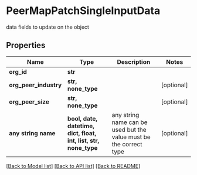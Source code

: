# PeerMapPatchSingleInputData

data fields to update on the object

## Properties
Name | Type | Description | Notes
------------ | ------------- | ------------- | -------------
**org_id** | **str** |  | 
**org_peer_industry** | **str, none_type** |  | [optional] 
**org_peer_size** | **str, none_type** |  | [optional] 
**any string name** | **bool, date, datetime, dict, float, int, list, str, none_type** | any string name can be used but the value must be the correct type | [optional]

[[Back to Model list]](../README.md#documentation-for-models) [[Back to API list]](../README.md#documentation-for-api-endpoints) [[Back to README]](../README.md)


